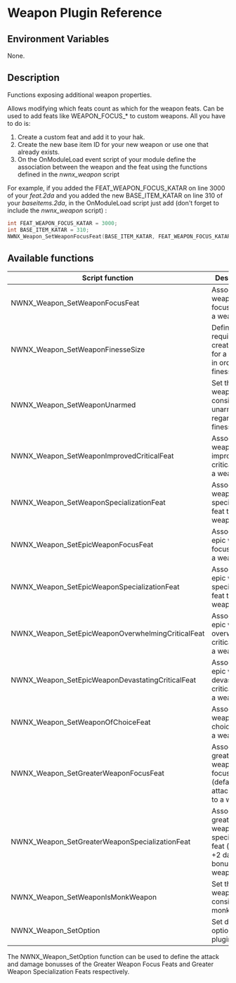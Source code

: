 # Weapon Plugin Reference

## Environment Variables

None.

## Description

Functions exposing additional weapon properties.

Allows modifying which feats count as which for the weapon feats. Can be used to add feats like WEAPON_FOCUS_* to custom weapons. All you have to do is:

1. Create a custom feat and add it to your hak.
2. Create the new base item ID for your new weapon or use one that already exists.
3. On the OnModuleLoad event script of your module define the association between the weapon and the feat using the functions defined in the _nwnx_weapon_ script

For example, if you added the FEAT_WEAPON_FOCUS_KATAR on line 3000 of your _feat.2da_ and you added the new BASE_ITEM_KATAR on line 310 of your _baseitems.2da_, in the OnModuleLoad script just add (don't forget to include the _nwnx_weapon_ script) :

```C
int FEAT_WEAPON_FOCUS_KATAR = 3000; 
int BASE_ITEM_KATAR = 310;
NWNX_Weapon_SetWeaponFocusFeat(BASE_ITEM_KATAR, FEAT_WEAPON_FOCUS_KATAR);
```
## Available functions

Script function | Description  
----------------|-------------
NWNX_Weapon_SetWeaponFocusFeat | Associate a weapon focus feat to a weapon 
NWNX_Weapon_SetWeaponFinesseSize | Define the required creature size for a weapon in order to be finessable
NWNX_Weapon_SetWeaponUnarmed | Set the weapon to be considered unarmed regarding the finesse feat
NWNX_Weapon_SetWeaponImprovedCriticalFeat | Associate a weapon improved critical feat to a weapon 
NWNX_Weapon_SetWeaponSpecializationFeat | Associate a weapon specialization feat to a weapon 
NWNX_Weapon_SetEpicWeaponFocusFeat | Associate an epic weapon focus feat to a weapon 
NWNX_Weapon_SetEpicWeaponSpecializationFeat | Associate an epic weapon specialization feat to a weapon 
NWNX_Weapon_SetEpicWeaponOverwhelmingCriticalFeat | Associate an epic weapon overwhelming critical feat to a weapon 
NWNX_Weapon_SetEpicWeaponDevastatingCriticalFeat | Associate an epic weapon devastating critical feat to a weapon 
NWNX_Weapon_SetWeaponOfChoiceFeat | Associate a weapon of choice feat to a weapon 
NWNX_Weapon_SetGreaterWeaponFocusFeat | Associate a greater weapon focus feat (default: +1 attack bonus) to a weapon
NWNX_Weapon_SetGreaterWeaponSpecializationFeat | Associate a greater weapon specialization feat (default: +2 damage bonus) to a weapon
NWNX_Weapon_SetWeaponIsMonkWeapon | Set the weapon to be considered a monk weapon
NWNX_Weapon_SetOption | Set different options of the plugin

The NWNX_Weapon_SetOption function can be used to define the attack and damage bonusses of the Greater Weapon Focus Feats and Greater Weapon Specialization Feats respectively. 
